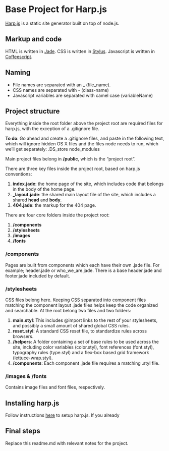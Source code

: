 # Base Project for Harp.js
[Harp.js](http://harpjs.com) is a static site generator built on top of node.js.

## Markup and code
HTML is written in [Jade](http://jade-lang.com).
CSS is written in [Stylus](https://learnboost.github.io/stylus/).
Javascript is written in [Coffeescript](http://coffeescript.org).

## Naming
* File names are separated with an _ (file_name).
* CSS names are separated with - (class-name)
* Javascript variables are separated with camel case (variableName)

## Project structure
Everything inside the root folder above the project root are required files for harp.js, with the exception of a .gitignore file.

**To do**: Go ahead and create a .gitignore files, and paste in the following text, which will ignore hidden OS X files and the files node needs to run, which we’ll get separately:
.DS_store
node_modules

Main project files belong in **/public**, which is the “project root”.

There are three key files inside the project root, based on harp.js conventions:
1. **index.jade**: the home page of the site, which includes code that belongs in the body of the home page.
2. **_layout.jade**: the shared main layout file of the site, which includes a shared **head** and **body**.
3. **404.jade**: the markup for the 404 page.

There are four core folders inside the project root:
1. **/components**
2. **/stylesheets**
3. **/images**
4. **/fonts**

### /components
Pages are built from components which each have their own .jade file. For example; header.jade or who_we_are.jade. There is a base header.jade and footer.jade included by default.

### /stylesheets
CSS files belong here. Keeping CSS separated into component files matching the component layout .jade files helps keep the code organized and searchable. At the root belong two files and two folders:
1. **main.styl**: This includes @import links to the rest of your stylesheets, and possibly a small amount of shared global CSS rules.
2. **reset.styl**: A standard CSS reset file, to standardize rules across browsers.
3. **/helpers**: A folder containing a set of base rules to be used across the site, including color variables (color.styl), font references (font.styl), typography rules (type.styl) and a flex-box based grid framework (lettuce-wrap.styl).
4. **/components**: Each component .jade file requires a matching .styl file.

### /images & /fonts
Contains image files and font files, respectively.

## Installing harp.js
Follow instructions [here](http://harpjs.com/docs/environment/install) to setup harp.js. If you already	

## Final steps
Replace this readme.md with relevant notes for the project.
